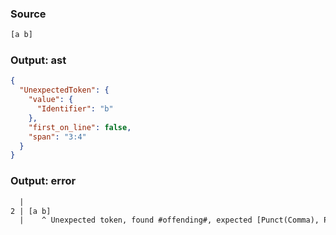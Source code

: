 ### Source
```js parse:expr
[a b]
```

### Output: ast
```json
{
  "UnexpectedToken": {
    "value": {
      "Identifier": "b"
    },
    "first_on_line": false,
    "span": "3:4"
  }
}
```

### Output: error
```txt
  |
2 | [a b]
  |    ^ Unexpected token, found #offending#, expected [Punct(Comma), Punct(BraceClose)]
```
